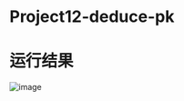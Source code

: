 # Project12-deduce-pk
# 运行结果
![image](https://user-images.githubusercontent.com/104118101/179404197-863c4cd0-5e8c-4cda-a82d-87e5e2c2466d.png)
